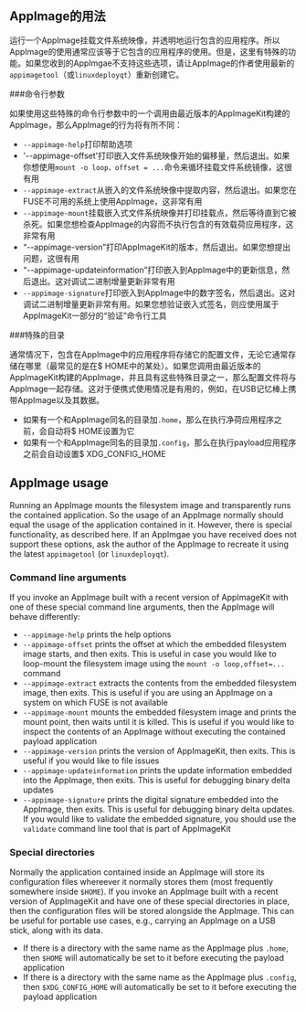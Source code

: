 ## AppImage的用法

运行一个AppImage挂载文件系统映像，并透明地运行包含的应用程序。所以AppImage的使用通常应该等于它包含的应用程序的使用。但是，这里有特殊的功能。如果您收到的AppImgae不支持这些选项，请让AppImage的作者使用最新的`appimagetool`（或`linuxdeployqt`）重新创建它。

###命令行参数

如果使用这些特殊的命令行参数中的一个调用由最近版本的AppImageKit构建的AppImage，那么AppImage的行为将有所不同：

- `--appimage-help`打印帮助选项
- '--appimage-offset'打印嵌入文件系统映像开始的偏移量，然后退出。如果你想使用`mount -o loop，offset = ...`命令来循环挂载文件系统镜像，这很有用
- `--appimage-extract`从嵌入的文件系统映像中提取内容，然后退出。如果您在FUSE不可用的系统上使用AppImage，这非常有用
- `--appimage-mount`挂载嵌入式文件系统映像并打印挂载点，然后等待直到它被杀死。如果您想检查AppImage的内容而不执行包含的有效载荷应用程序，这非常有用
- “--appimage-version”打印AppImageKit的版本，然后退出。如果您想提出问题，这很有用
- “--appimage-updateinformation”打印嵌入到AppImage中的更新信息，然后退出。这对调试二进制增量更新非常有用
- `--appimage-signature`打印嵌入到AppImage中的数字签名，然后退出。这对调试二进制增量更新非常有用。如果您想验证嵌入式签名，则应使用属于AppImageKit一部分的“验证”命令行工具

###特殊的目录

通常情况下，包含在AppImage中的应用程序将存储它的配置文件，无论它通常存储在哪里（最常见的是在$ HOME中的某处）。如果您调用由最近版本的AppImageKit构建的AppImage，并且具有这些特殊目录之一，那么配置文件将与AppImage一起存储。这对于便携式使用情况是有用的，例如，在USB记忆棒上携带AppImage以及其数据。

- 如果有一个和AppImage同名的目录加`.home`，那么在执行净荷应用程序之前，会自动将$ HOME设置为它
- 如果有一个和AppImage同名的目录加`.config`，那么在执行payload应用程序之前会自动设置$ XDG_CONFIG_HOME

## AppImage usage

Running an AppImage mounts the filesystem image and transparently runs the contained application. So the usage of an AppImage normally should equal the usage of the application contained in it. However, there is special functionality, as described here. If an AppImgae you have received does not support these options, ask the author of the AppImage to recreate it using the latest `appimagetool` (or `linuxdeployqt`).

### Command line arguments

If you invoke an AppImage built with a recent version of AppImageKit with one of these special command line arguments, then the AppImage will behave differently:

- `--appimage-help` prints the help options
- `--appimage-offset` prints the offset at which the embedded filesystem image starts, and then exits. This is useful in case you would like to loop-mount the filesystem image using the `mount -o loop,offset=...` command 
- `--appimage-extract` extracts the contents from the embedded filesystem image, then exits. This is useful if you are using an AppImage on a system on which FUSE is not available
- `--appimage-mount` mounts the embedded filesystem image and prints the mount point, then waits until it is killed. This is useful if you would like to inspect the contents of an AppImage without executing the contained payload application
- `--appimage-version` prints the version of AppImageKit, then exits. This is useful if you would like to file issues
- `--appimage-updateinformation` prints the update information embedded into the AppImage, then exits. This is useful for debugging binary delta updates
- `--appimage-signature` prints the digital signature embedded into the AppImage, then exits. This is useful for debugging binary delta updates. If you would like to validate the embedded signature, you should use the `validate` command line tool that is part of AppImageKit

### Special directories

Normally the application contained inside an AppImage will store its configuration files whereever it normally stores them (most frequently somewhere inside `$HOME`). If you invoke an AppImage built with a recent version of AppImageKit and have one of these special directories in place, then the configuration files will be stored alongside the AppImage. This can be useful for portable use cases, e.g., carrying an AppImage on a USB stick, along with its data.

- If there is a directory with the same name as the AppImage plus `.home`, then `$HOME` will automatically be set to it before executing the payload application
- If there is a directory with the same name as the AppImage plus `.config`, then `$XDG_CONFIG_HOME` will automatically be set to it before executing the payload application